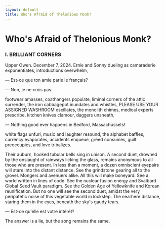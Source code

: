 ```yaml
---
layout: default
title: Who's Afraid of Thelonious Monk?
---
```


# Who's Afraid of Thelonious Monk?
### I. BRILLIANT CORNERS
Upper Owen. December 7, 2024. Ernie and Sonny
dueling as camaraderie exponentiates, 
introductions overwhelm,

— Est-ce que ton amie parle le français?

— Non, je ne crois pas.

footwear amasses, coathangers populate, liminal corners of the attic surrender, the iron cabbagepot inundates and whistles, PLEASE USE YOUR ASSIGNED WASHROOM oscillates, the monolith chimes, medical experts prescribe, kitchen knives clamour, daggers unsheath,

— Nothing good ever happens in Bedford, Massachussets!

white flags unfurl, music and laughter resound, the alphabet baffles, currency evaporates, accidents enqueue, greed consumes, guilt preoccupies, and love tribalizes.

Their auburn, hooked tubular bells sing in unison. A second duet, drowned by the onslaught of rainways licking the glass, remains anonymous to all those who are present. In less than a moment, a dozen omniscient eyepairs will stare into the distant distance. See the grindstone gearing all to the grovel. Mongers and avenuers alike. All this will make boneyard. See a world written in lines of code. See the nuclear fusion energy and Svalbard Global Seed Vault paradigm. See the Golden Age of Yellowknife and Korean reunification. But no one will see the second duet, amidst the very peripatetic noise of this vegetable world in lockstep. The nearhere distance, staring them in the eyes, beneath the sky's gaudy tears.

— Est-ce qu'elle est votre intérêt?

The answer is a lie, but the song remains the 
same.
